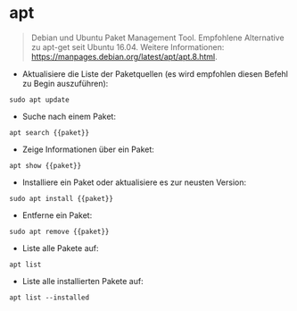 # apt

> Debian und Ubuntu Paket Management Tool.
> Empfohlene Alternative zu apt-get seit Ubuntu 16.04.
> Weitere Informationen: <https://manpages.debian.org/latest/apt/apt.8.html>.

- Aktualisiere die Liste der Paketquellen (es wird empfohlen diesen Befehl zu Begin auszuführen):

`sudo apt update`

- Suche nach einem Paket:

`apt search {{paket}}`

- Zeige Informationen über ein Paket:

`apt show {{paket}}`

- Installiere ein Paket oder aktualisiere es zur neusten Version:

`sudo apt install {{paket}}`

- Entferne ein Paket:

`sudo apt remove {{paket}}`

- Liste alle Pakete auf:

`apt list`

- Liste alle installierten Pakete auf:

`apt list --installed`
